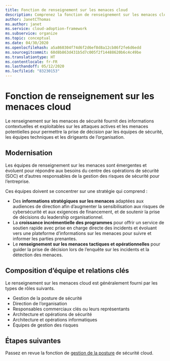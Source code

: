 ```yaml
---
title: Fonction de renseignement sur les menaces cloud
description: Comprenez la fonction de renseignement sur les menaces cloud.
author: JanetCThomas
ms.author: janet
ms.service: cloud-adoption-framework
ms.subservice: organize
ms.topic: conceptual
ms.date: 04/30/2020
ms.openlocfilehash: a5a860304f74d6f2d6ef8d8a12cb86f2fe6d6edd
ms.sourcegitcommit: 60d8b863d431b5d7c005f2f14488620b6c4c49be
ms.translationtype: HT
ms.contentlocale: fr-FR
ms.lasthandoff: 05/12/2020
ms.locfileid: "83230153"
---
```

# <a name="function-of-cloud-threat-intelligence"></a>Fonction de renseignement sur les menaces cloud

Le renseignement sur les menaces de sécurité fournit des informations contextuelles et exploitables sur les attaques actives et les menaces potentielles pour permettre la prise de décision par les équipes de sécurité, les équipes techniques et les dirigeants de l’organisation.

## <a name="modernization"></a>Modernisation

Les équipes de renseignement sur les menaces sont émergentes et évoluent pour répondre aux besoins du centre des opérations de sécurité (SOC) et d’autres responsables de la gestion des risques de sécurité pour l’entreprise.

Ces équipes doivent se concentrer sur une stratégie qui comprend :

- Des **informations stratégiques sur les menaces** adaptées aux audiences de direction afin d’augmenter la sensibilisation aux risques de cybersécurité et aux exigences de financement, et de soutenir la prise de décisions du leadership organisationnel.
- La **croissance incrémentielle des programmes** pour offrir un service de soutien rapide avec prise en charge directe des incidents et évoluant vers une plateforme d’informations sur les menaces pour suivre et informer les parties prenantes.
- Le **renseignement sur les menaces tactiques et opérationnelles** pour guider la prise de décision lors de l’enquête sur les incidents et la détection des menaces.

## <a name="team-composition-and-key-relationships"></a>Composition d’équipe et relations clés

Le renseignement sur les menaces cloud est généralement fourni par les types de rôles suivants.

- Gestion de la posture de sécurité
- Direction de l’organisation
- Responsables commerciaux clés ou leurs représentants
- Architecture et opérations de sécurité
- Architecture et opérations informatiques
- Équipes de gestion des risques

## <a name="next-steps"></a>Étapes suivantes

Passez en revue la fonction de [gestion de la posture](./cloud-security-posture-management.md) de sécurité cloud.
